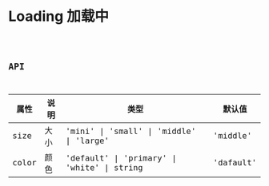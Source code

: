 # Loading 加载中

<code src="./demos/index.tsx" />

## API

| 属性  | 说明 | 类型                                        | 默认值    |
| ----- | ---- | ------------------------------------------- | --------- |
| size  | 大小 | 'mini' \| 'small' \| 'middle' \| 'large'    | 'middle'  |
| color | 颜色 | 'default' \| 'primary' \| 'white' \| string | 'dafault' |
